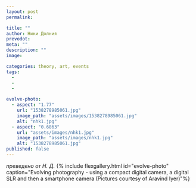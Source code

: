 ```yaml
---
layout: post
permalink:

title: ""
author: Ники Долния
prevodot:
meta: ""
description: ""
image: 

categories: theory, art, events
tags:
  - 
  - 
  - 

evolve-photo:
  - aspect: "1.77"
    url: "1538278985061.jpg"
    image_path: "assets/images/1538278985061.jpg"
    alt: "nhk1.jpg"
  - aspect: "0.6863"
    url: "assets/images/nhk1.jpg"
    image_path: "assets/images/nhk1.jpg"
    alt: "1538278985061.jpg"
published: false
---
```

*преведено от Н. Д.*
{% include flexgallery.html id="evolve-photo" caption="Evolving photography - using a compact digital camera, a digital SLR and then a smartphone camera (Pictures courtesy of Aravind Iyer)"%}
